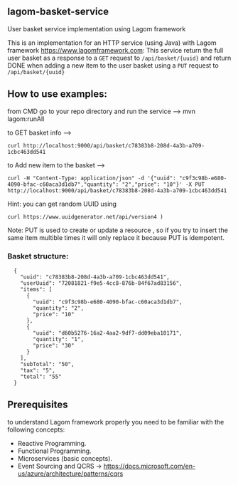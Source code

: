 ## lagom-basket-service
User basket service implementation using Lagom framework

This is an implementation for an HTTP service (using Java) with Lagom framework https://www.lagomframework.com:
This service return the full user basket as a response to a `GET` request to `/api/basket/{uuid}`
and return DONE when adding a new item to the user basket using a `PUT` request to `/api/basket/{uuid}` 

## How to use examples:

from CMD go to your repo directory and run the service --> mvn lagom:runAll

to GET basket info            -->  
```
curl http://localhost:9000/api/basket/c78383b8-208d-4a3b-a709-1cbc463dd541
```

to Add new item to the basket -->  
```
curl -H "Content-Type: application/json" -d '{"uuid": "c9f3c98b-e680-4090-bfac-c60aca3d1db7","quantity": "2","price": "10"}' -X PUT http://localhost:9000/api/basket/c78383b8-208d-4a3b-a709-1cbc463dd541
```

Hint: you can get random UUID using
```
curl https://www.uuidgenerator.net/api/version4	)
```

Note: 
PUT is used to create or update a resource , so if you try to insert the same item multible times it will only replace it because PUT is idempotent.

### Basket structure:
      {
        "uuid": "c78383b8-208d-4a3b-a709-1cbc463dd541",
        "userUuid": "72081821-f9e5-4cc8-876b-84f67ad83156",
        "items": [
          {
            "uuid": "c9f3c98b-e680-4090-bfac-c60aca3d1db7",
            "quantity": "2",
            "price": "10"
          },
          {
            "uuid": "d60b5276-16a2-4aa2-9df7-dd09eba10171",
            "quantity": "1",
            "price": "30"
          }
        ],
        "subTotal": "50",
        "tax": "5",
        "total": "55"
      }


## Prerequisites
to understand Lagom framework properly you need to be familiar with the following concepts:
- Reactive Programming.
- Functional Programming.
- Microservices (basic concepts).
- Event Sourcing and QCRS -> https://docs.microsoft.com/en-us/azure/architecture/patterns/cqrs


